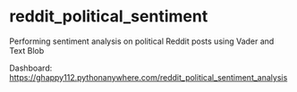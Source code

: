 # reddit_political_sentiment
Performing sentiment analysis on political Reddit posts using Vader and Text Blob


Dashboard: https://ghappy112.pythonanywhere.com/reddit_political_sentiment_analysis
